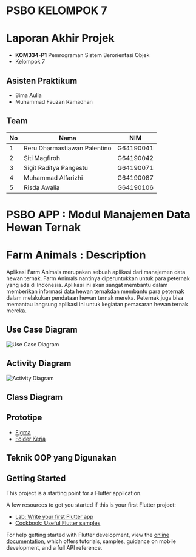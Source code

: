 # PSBO KELOMPOK 7
# Laporan Akhir Projek
- **KOM334-P1** Pemrograman Sistem Berorientasi Objek
- Kelompok 7

## Asisten Praktikum
- Bima Aulia
- Muhammad Fauzan Ramadhan

## Team
<table>
  <thead>
      <th>No</th>
      <th>Nama</th>
      <th>NIM</th>
  </thead>
  
  <tbody>
    <tr>
      <td>1</td>
      <td>Reru Dharmastiawan Palentino</td>
      <td>G64190041</td>
     </tr> 
    <tr>
      <td>2</td>
      <td>Siti Magfiroh</td>
      <td>G64190042</td>
    </tr> 
    <tr>
      <td>3</td>
      <td>Sigit Raditya Pangestu</td>
      <td>G64190071</td>
    </tr>
    <tr>
      <td>4</td>
      <td>Muhammad Alfarizhi</td>
      <td>G64190087</td>
    </tr>
    <tr>
      <td>5</td>
      <td>Risda Awalia</td>
      <td>G64190106</td>
     </tr>
    </tbody>
</table> 

# PSBO APP : Modul Manajemen Data Hewan Ternak

# Farm Animals : Description

Aplikasi Farm Animals merupakan sebuah aplikasi dari manajemen data hewan ternak. Farm Animals nantinya diperuntukkan untuk para peternak yang ada di Indonesia. Aplikasi ini akan sangat membantu dalam memberikan informasi data hewan ternakdan membantu para peternak dalam melakukan pendataan hewan ternak mereka. Peternak juga bisa memantau langsung aplikasi ini untuk kegiatan pemasaran hewan ternak mereka.

## Use Case Diagram
![Use Case Diagram](https://user-images.githubusercontent.com/78837297/174297922-648691d8-f21b-4381-b9cd-9710fbb25add.jpg)

## Activity Diagram
![Activity Diagram](https://user-images.githubusercontent.com/78837297/174297971-6b910d05-5870-40fe-894a-5d657bed4ef4.jpg)

## Class Diagram

## Prototipe 
- [Figma](https://www.figma.com/file/LRvVQulIjPr8hWPJeoymA1/PSBO?node-id=0%3A1) 
- [Folder Kerja](https://ipb.link/drive-psbo-p1-kel7)

## Teknik OOP yang Digunakan

## Getting Started

This project is a starting point for a Flutter application.

A few resources to get you started if this is your first Flutter project:

- [Lab: Write your first Flutter app](https://docs.flutter.dev/get-started/codelab)
- [Cookbook: Useful Flutter samples](https://docs.flutter.dev/cookbook)

For help getting started with Flutter development, view the
[online documentation](https://docs.flutter.dev/), which offers tutorials,
samples, guidance on mobile development, and a full API reference.

